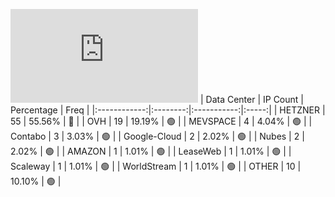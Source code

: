 ![Diagramm](https://github.com/obajay/StateSync-snapshots/blob/main/Projects/Jackal/1/README.md)
| Data Center | IP Count | Percentage | Freq |
|:------------:|:--------:|:-----------:|:-----:|
| HETZNER | 55 | 55.56% | 🔴 |
| OVH | 19 | 19.19% | 🟢 |
| MEVSPACE | 4 | 4.04% | 🟢 |
| Contabo | 3 | 3.03% | 🟢 |
| Google-Cloud | 2 | 2.02% | 🟢 |
| Nubes | 2 | 2.02% | 🟢 |
| AMAZON | 1 | 1.01% | 🟢 |
| LeaseWeb | 1 | 1.01% | 🟢 |
| Scaleway | 1 | 1.01% | 🟢 |
| WorldStream | 1 | 1.01% | 🟢 |
| OTHER | 10 | 10.10% | 🟢 |
